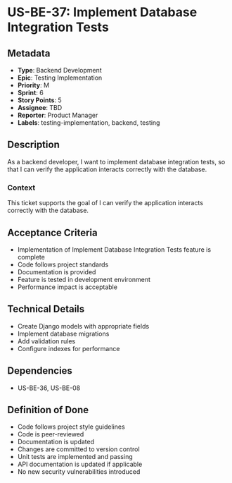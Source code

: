 # US-BE-37: Implement Database Integration Tests

## Metadata
- **Type**: Backend Development
- **Epic**: Testing Implementation
- **Priority**: M
- **Sprint**: 6
- **Story Points**: 5
- **Assignee**: TBD
- **Reporter**: Product Manager
- **Labels**: testing-implementation, backend, testing

## Description
As a backend developer, I want to implement database integration tests, so that I can verify the application interacts correctly with the database.

### Context
This ticket supports the goal of I can verify the application interacts correctly with the database.

## Acceptance Criteria
- Implementation of Implement Database Integration Tests feature is complete
- Code follows project standards
- Documentation is provided
- Feature is tested in development environment
- Performance impact is acceptable

## Technical Details
- Create Django models with appropriate fields
- Implement database migrations
- Add validation rules
- Configure indexes for performance

## Dependencies
- US-BE-36, US-BE-08

## Definition of Done
- Code follows project style guidelines
- Code is peer-reviewed
- Documentation is updated
- Changes are committed to version control
- Unit tests are implemented and passing
- API documentation is updated if applicable
- No new security vulnerabilities introduced
